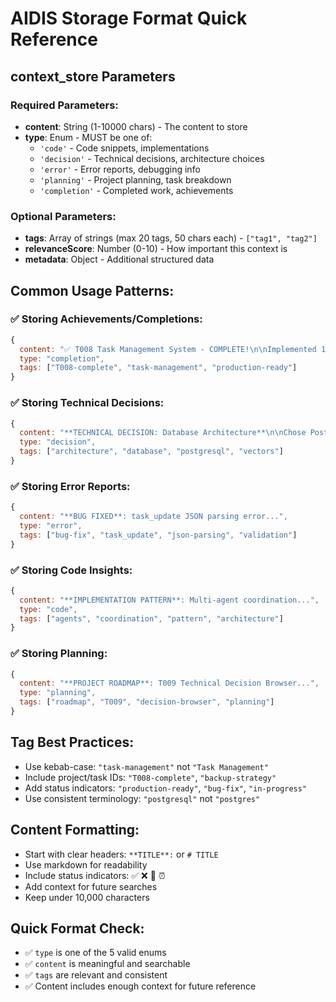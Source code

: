 # AIDIS Storage Format Quick Reference

## context_store Parameters

### Required Parameters:
- **content**: String (1-10000 chars) - The content to store
- **type**: Enum - MUST be one of:
  - `'code'` - Code snippets, implementations  
  - `'decision'` - Technical decisions, architecture choices
  - `'error'` - Error reports, debugging info
  - `'planning'` - Project planning, task breakdown  
  - `'completion'` - Completed work, achievements

### Optional Parameters:
- **tags**: Array of strings (max 20 tags, 50 chars each) - `["tag1", "tag2"]`
- **relevanceScore**: Number (0-10) - How important this context is
- **metadata**: Object - Additional structured data

## Common Usage Patterns:

### ✅ Storing Achievements/Completions:
```javascript
{
  content: "✅ T008 Task Management System - COMPLETE!\n\nImplemented 11 REST endpoints...",
  type: "completion", 
  tags: ["T008-complete", "task-management", "production-ready"]
}
```

### ✅ Storing Technical Decisions:
```javascript
{
  content: "**TECHNICAL DECISION: Database Architecture**\n\nChose PostgreSQL with pgvector...",
  type: "decision",
  tags: ["architecture", "database", "postgresql", "vectors"]
}
```

### ✅ Storing Error Reports:
```javascript
{
  content: "**BUG FIXED**: task_update JSON parsing error...",
  type: "error",
  tags: ["bug-fix", "task_update", "json-parsing", "validation"]
}
```

### ✅ Storing Code Insights:
```javascript
{
  content: "**IMPLEMENTATION PATTERN**: Multi-agent coordination...",
  type: "code",
  tags: ["agents", "coordination", "pattern", "architecture"]
}
```

### ✅ Storing Planning:
```javascript
{
  content: "**PROJECT ROADMAP**: T009 Technical Decision Browser...",
  type: "planning", 
  tags: ["roadmap", "T009", "decision-browser", "planning"]
}
```

## Tag Best Practices:
- Use kebab-case: `"task-management"` not `"Task Management"`
- Include project/task IDs: `"T008-complete"`, `"backup-strategy"`
- Add status indicators: `"production-ready"`, `"bug-fix"`, `"in-progress"`
- Use consistent terminology: `"postgresql"` not `"postgres"`

## Content Formatting:
- Start with clear headers: `**TITLE**:` or `# TITLE`
- Use markdown for readability
- Include status indicators: ✅ ❌ 🔄 ⏰
- Add context for future searches
- Keep under 10,000 characters

## Quick Format Check:
- ✅ `type` is one of the 5 valid enums
- ✅ `content` is meaningful and searchable  
- ✅ `tags` are relevant and consistent
- ✅ Content includes enough context for future reference
